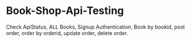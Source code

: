 # Book-Shop-Api-Testing
Check ApiStatus,
ALL Books,
Signup Authentication,
Book by bookid,
post order,
order by orderid,
update order,
delete order.
